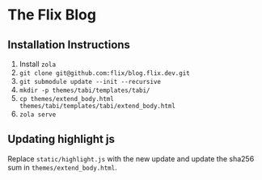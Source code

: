 # The Flix Blog

## Installation Instructions

1. Install `zola`
2. `git clone git@github.com:flix/blog.flix.dev.git`
3. `git submodule update --init --recursive`
4. `mkdir -p themes/tabi/templates/tabi/`
5. `cp themes/extend_body.html themes/tabi/templates/tabi/extend_body.html`
6. `zola serve`

## Updating highlight js
Replace `static/highlight.js` with the new update and update the sha256 sum in `themes/extend_body.html`.
